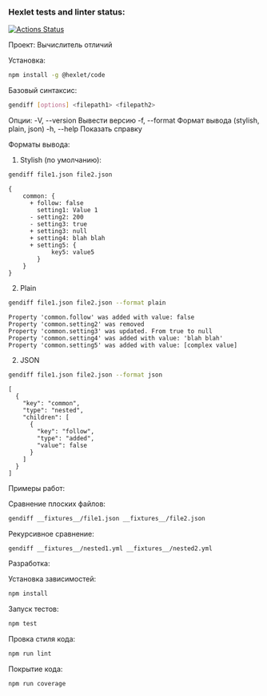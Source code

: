 ### Hexlet tests and linter status:

[![Actions Status](https://github.com/sodafianya/frontend-project-46/actions/workflows/hexlet-check.yml/badge.svg)](https://github.com/sodafianya/frontend-project-46/actions)

Проект: Вычислитель отличий

Установка:
```bash
npm install -g @hexlet/code
```

Базовый синтаксис:
```bash
gendiff [options] <filepath1> <filepath2>
```
Опции:
-V, --version	Вывести версию
-f, --format <type>	Формат вывода (stylish, plain, json)
-h, --help	Показать справку


Форматы вывода:
1. Stylish (по умолчанию):

```bash
gendiff file1.json file2.json
```

```text
{
    common: {
      + follow: false
        setting1: Value 1
      - setting2: 200
      - setting3: true
      + setting3: null
      + setting4: blah blah
      + setting5: {
            key5: value5
        }
    }
}
```

2. Plain

```bash
gendiff file1.json file2.json --format plain
```

```text
Property 'common.follow' was added with value: false
Property 'common.setting2' was removed
Property 'common.setting3' was updated. From true to null
Property 'common.setting4' was added with value: 'blah blah'
Property 'common.setting5' was added with value: [complex value]
```

2. JSON

```bash
gendiff file1.json file2.json --format json
```

```text
[
  {
    "key": "common",
    "type": "nested",
    "children": [
      {
        "key": "follow",
        "type": "added",
        "value": false
      }
    ]
  }
]
```

Примеры работ:

Сравнение плоских файлов:
```bash
gendiff __fixtures__/file1.json __fixtures__/file2.json
```

Рекурсивное сравнение:
```bash
gendiff __fixtures__/nested1.yml __fixtures__/nested2.yml
```

Разработка:

Установка зависимостей:
```bash
npm install
```

Запуск тестов:
```bash
npm test
```

Провка стиля кода:
```bash
npm run lint
```

Покрытие кода:
```bash
npm run coverage
```
